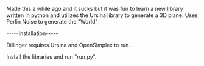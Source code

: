 Made this a while ago and it sucks but it was fun to learn a new library
written in python and utilizes the Ursina library to generate a 3D plane.
Uses Perlin Noise to generate the "World"


-----Installation-----

Dillinger requires Ursina and OpenSimplex to run.

Install the libraries and run "run.py".



